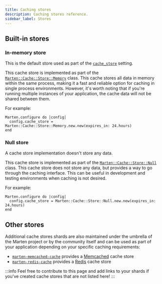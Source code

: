 ```yaml
---
title: Caching stores
description: Caching stores reference.
sidebar_label: Stores
---
```


## Built-in stores

### In-memory store

This is the default store used as part of the [`cache_store`](../../development/reference/settings.md#cache_store) setting.

This cache store is implemented as part of the [`Marten::Cache::Store::Memory`](pathname:///api/0.4/Marten/Cache/Store/Memory.html) class. This cache stores all data in memory within the same process, making it a fast and reliable option for caching in single process environments. However, it's worth noting that if you're running multiple instances of your application, the cache data will not be shared between them.

For example:

```crystal
Marten.configure do |config|
  config.cache_store = Marten::Cache::Store::Memory.new.new(expires_in: 24.hours)
end
```

### Null store

A cache store implementation doesn't store any data.

This cache store is implemented as part of the [`Marten::Cache::Store::Null`](pathname:///api/0.4/Marten/Cache/Store/Null.html) class. This cache store does not store any data, but provides a way to go through the caching interface. This can be useful in development and testing environments when caching is not desired.

For example:

```crystal
Marten.configure do |config|
  config.cache_store = Marten::Cache::Store::Null.new.new(expires_in: 24.hours)
end
```

## Other stores

Additional cache stores shards are also maintained under the umbrella of the Marten project or by the community itself and can be used as part of your application depending on your specific caching requirements:

* [`marten-memcached-cache`](https://github.com/martenframework/marten-memcached-cache) provides a [Memcached](https://memcached.org) cache store
* [`marten-redis-cache`](https://github.com/martenframework/marten-redis-cache) provides a [Redis](https://redis.io) cache store

:::info
Feel free to contribute to this page and add links to your shards if you've created cache stores that are not listed here!
:::
